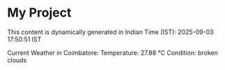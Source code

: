 # My Project

This content is dynamically generated in Indian Time (IST): 2025-09-03 17:50:51 IST


Current Weather in Coimbatore:
Temperature: 27.88 °C
Condition: broken clouds
